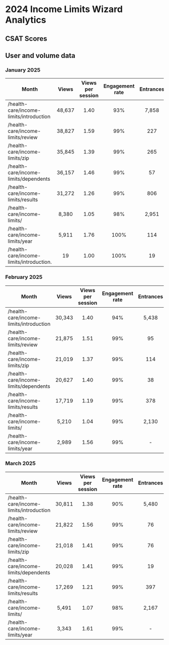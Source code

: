 # 2024 Income Limits Wizard Analytics

## CSAT Scores


## User and volume data

### January 2025

|  Month	 | 	 Views 	 | 	 Views per session 	 | 	Engagement rate	 | 	 Entrances 	 | 	 Exits 	 | 	 Returning users 	 | 	 Total users 	 | 
|	---	|	 :---:	|	 :---:	|	 :---:	|	 :---: 	|	  :---: 	|	 :---:	|	  :---:	|
 | 	 /health-care/income-limits/introduction 	 | 	 48,637	 | 	 1.40 	 | 	93%	 | 	 7,858 	 | 	 7,230 	 | 	 15,980 	 | 	 28,622 	 | 
 | 	 /health-care/income-limits/review 	 | 	 38,827 	 | 	 1.59 	 | 	99%	 | 	 227 	 | 	 507 	 | 	 12,251 	 | 	 21,574 	 | 
 | 	 /health-care/income-limits/zip 	 | 	 35,845	 | 	 1.39 	 | 	99%	 | 	 265 	 | 	 636 	 | 	 13,108 	 | 	 23,028 	 | 
 | 	 /health-care/income-limits/dependents 	 | 	 36,157	 | 	 1.46 	 | 	99%	 | 	 57 	 | 	 321 	 | 	 12,456 	 | 	 21,965 	 | 
 | 	 /health-care/income-limits/results 	 | 	 31,272 | 	 1.26 	 | 	99%	 | 	 806 	 | 	 9,144 	 | 	 12,232 	 | 	 21,630 	 | 
 | 	 /health-care/income-limits/ 	 | 	 8,380 	 | 	 1.05 	 | 	98%	 | 	 2,951 	 | 	 95 	 | 	 4,531 	 | 	 7,384 	 | 
 | 	 /health-care/income-limits/year 	 | 	 5,911	 | 	 1.76 	 | 	100%	 | 	 114 	 | 	 56 	 | 	 1,715 	 | 	 3,114 	 | 
 | 	 /health-care/income-limits/introduction. 	 | 	 19	 | 	 1.00 	 | 	100%	 | 	 19 	 | 	 -   	 | 	 19 	 | 	 19 	 | 

### February 2025

|  Month	 | 	 Views 	 | 	 Views per session 	 | 	Engagement rate	 | 	 Entrances 	 | 	 Exits 	 | 	 Returning users 	 | 	 Total users 	 | 
|	---	|	 :---:	|	 :---:	|	 :---:	|	 :---: 	|	  :---: 	|	 :---:	|	  :---:	|
 | 	 /health-care/income-limits/introduction 	 | 	 30,343 	 | 	 1.40 	 | 	94%	 | 	 5,438 	 | 	 4,620 	 | 	 9,584 	 | 	 18,516 	 | 
 | 	 /health-care/income-limits/review 	 | 	 21,875 	 | 	 1.51 	 | 	99%	 | 	 95 	 | 	 264 	 | 	 6,787 	 | 	 13,332 	 | 
 | 	 /health-care/income-limits/zip 	 | 	 21,019 	 | 	 1.37 	 | 	99%	 | 	 114 	 | 	 396 	 | 	 7,253 	 | 	 14,134 	 | 
 | 	 /health-care/income-limits/dependents 	 | 	 20,627 	 | 	 1.40 	 | 	99%	 | 	 38 	 | 	 266 	 | 	 6,918 	 | 	 13,574 	 | 
 | 	 /health-care/income-limits/results 	 | 	 17,719 	 | 	 1.19 	 | 	99%	 | 	 378 	 | 	 5,097 	 | 	 6,806 	 | 	 13,369 	 | 
 | 	 /health-care/income-limits/ 	 | 	 5,210 	 | 	 1.04 	 | 	99%	 | 	 2,130 	 | 	 57 	 | 	 2,927 	 | 	 4,736 	 | 
 | 	 /health-care/income-limits/year 	 | 	 2,989 	 | 	 1.56 	 | 	99%	 | 	 -   	 | 	 76 	 | 	 895 	 | 	 1,865 	 | 

### March 2025

|  Month	 | 	 Views 	 | 	 Views per session 	 | 	Engagement rate	 | 	 Entrances 	 | 	 Exits 	 | 	 Returning users 	 | 	 Total users 	 | 
|	---	|	 :---:	|	 :---:	|	 :---:	|	 :---: 	|	  :---: 	|	 :---:	|	  :---:	|
 | 	 /health-care/income-limits/introduction 	 | 	 30,811 	 | 	 1.38 	 | 	90%	 | 	 5,480 	 | 	 5,328 	 | 	 9,659 	 | 	 19,038 	 | 
 | 	 /health-care/income-limits/review 	 | 	 21,822 	 | 	 1.56 	 | 	99%	 | 	 76 	 | 	 453 	 | 	 6,675 	 | 	 13,052 	 | 
 | 	 /health-care/income-limits/zip 	 | 	 21,018 	 | 	 1.41 	 | 	99%	 | 	 76 	 | 	 379 	 | 	 7,086 	 | 	 13,985 	 | 
 | 	 /health-care/income-limits/dependents 	 | 	 20,028 	 | 	 1.41 	 | 	99%	 | 	 19 	 | 	 189 	 | 	 6,731 	 | 	 13,295 	 | 
 | 	 /health-care/income-limits/results 	 | 	 17,269 	 | 	 1.21 	 | 	99%	 | 	 397 	 | 	 5,024 	 | 	 6,694 	 | 	 13,071 	 | 
 | 	 /health-care/income-limits/ 	 | 	 5,491 	 | 	 1.07 	 | 	98%	 | 	 2,167 	 | 	 19 	 | 	 2,704 	 | 	 4,829 	 | 
 | 	 /health-care/income-limits/year 	 | 	 3,343 	 | 	 1.61 	 | 	99%	 | 	 -   	 | 	 152 	 | 	 914 	 | 	 2,032 	 | 

